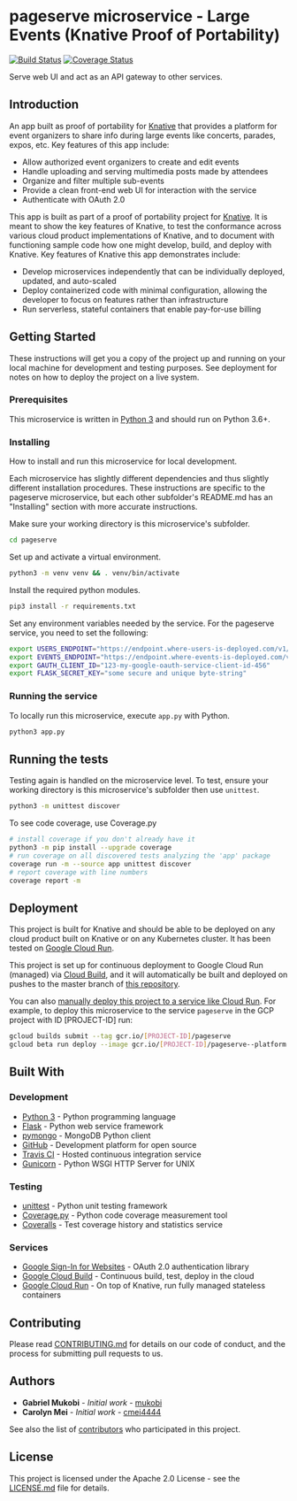 # pageserve microservice - Large Events (Knative Proof of Portability)

[![Build Status](https://travis-ci.com/knative-portability/large-events.svg?branch=master)](https://travis-ci.com/knative-portability/large-events)
[![Coverage Status](https://coveralls.io/repos/github/knative-portability/large-events/badge.svg?branch=master)](https://coveralls.io/github/knative-portability/large-events?branch=master)

Serve web UI and act as an API gateway to other services.

## Introduction

An app built as proof of portability for [Knative](https://knative.dev) that provides a platform for event organizers to share info during large events like concerts, parades, expos, etc. Key features of this app include:
* Allow authorized event organizers to create and edit events
* Handle uploading and serving multimedia posts made by attendees
* Organize and filter multiple sub-events
* Provide a clean front-end web UI for interaction with the service
* Authenticate with OAuth 2.0

This app is built as part of a proof of portability project for [Knative](https://knative.dev). It is meant to show the key features of Knative, to test the conformance across various cloud product implementations of Knative, and to document with functioning sample code how one might develop, build, and deploy with Knative. Key features of Knative this app demonstrates include:
* Develop microservices independently that can be individually deployed, updated, and auto-scaled
* Deploy containerized code with minimal configuration, allowing the developer to focus on features rather than infrastructure
* Run serverless, stateful containers that enable pay-for-use billing

## Getting Started

These instructions will get you a copy of the project up and running on your local machine for development and testing purposes. See deployment for notes on how to deploy the project on a live system.

### Prerequisites

This microservice is written in [Python 3](https://www.python.org/) and should run on Python 3.6+.

### Installing

How to install and run this microservice for local development.

Each microservice has slightly different dependencies and thus slightly different installation procedures. These instructions are specific to the pageserve microservice, but each other subfolder's README.md has an "Installing" section with more accurate instructions.

Make sure your working directory is this microservice's subfolder.

```sh
cd pageserve
```

Set up and activate a virtual environment.

```sh
python3 -m venv venv && . venv/bin/activate
```

Install the required python modules.

```sh
pip3 install -r requirements.txt
```

Set any environment variables needed by the service. For the pageserve service, you need to set the following:

```sh
export USERS_ENDPOINT="https://endpoint.where-users-is-deployed.com/v1/"
export EVENTS_ENDPOINT="https://endpoint.where-events-is-deployed.com/v1/"
export GAUTH_CLIENT_ID="123-my-google-oauth-service-client-id-456"
export FLASK_SECRET_KEY="some secure and unique byte-string"
```

### Running the service

To locally run this microservice, execute `app.py` with Python.

```sh
python3 app.py
```

## Running the tests

Testing again is handled on the microservice level. To test, ensure your working directory is this microservice's subfolder then use `unittest`.

```sh
python3 -m unittest discover
```

To see code coverage, use Coverage.py

```sh
# install coverage if you don't already have it
python3 -m pip install --upgrade coverage
# run coverage on all discovered tests analyzing the 'app' package
coverage run -m --source app unittest discover
# report coverage with line numbers
coverage report -m
```

## Deployment

This project is built for Knative and should be able to be deployed on any cloud product built on Knative or on any Kubernetes cluster. It has been tested on [Google Cloud Run](https://cloud.google.com/run/).

This project is set up for continuous deployment to Google Cloud Run (managed) via [Cloud Build](https://cloud.google.com/run/docs/continuous-deployment), and it will automatically be built and deployed on pushes to the master branch of [this repository](https://github.com/knative-portability/large-events).

You can also [manually deploy this project to a service like Cloud Run](https://cloud.google.com/run/docs/quickstarts/build-and-deploy). For example, to deploy this microservice to the service `pageserve` in the GCP project with ID [PROJECT-ID] run:

```sh
gcloud builds submit --tag gcr.io/[PROJECT-ID]/pageserve
gcloud beta run deploy --image gcr.io/[PROJECT-ID]/pageserve--platform managed
```

## Built With

### Development

* [Python 3](https://www.python.org/) - Python programming language
* [Flask](http://flask.pocoo.org/) - Python web service framework
* [pymongo](https://api.mongodb.com/python/current/) - MongoDB Python client
* [GitHub](https://github.com) - Development platform for open source
* [Travis CI](https://travis-ci.com/) - Hosted continuous integration service
* [Gunicorn](https://gunicorn.org/) - Python WSGI HTTP Server for UNIX

### Testing

* [unittest](https://docs.python.org/3/library/unittest.html) - Python unit testing framework
* [Coverage.py](https://coverage.readthedocs.io/en/v4.5.x/) - Python code coverage measurement tool
* [Coveralls](http://coveralls.io) - Test coverage history and statistics service 

### Services

* [Google Sign-In for Websites](https://developers.google.com/identity/sign-in/web/sign-in) - OAuth 2.0 authentication library
* [Google Cloud Build](https://cloud.google.com/cloud-build/) - Continuous build, test, deploy in the cloud
* [Google Cloud Run](https://cloud.google.com/run/) - On top of Knative, run fully managed stateless containers

## Contributing

Please read [CONTRIBUTING.md](../CONTRIBUTING.md) for details on our code of conduct, and the process for submitting pull requests to us.

## Authors

* **Gabriel Mukobi** - *Initial work* - [mukobi](https://github.com/mukobi)
* **Carolyn Mei** - *Initial work* - [cmei4444](https://github.com/cmei4444)

See also the list of [contributors](https://github.com/knative-portability/large-events/contributors) who participated in this project.

## License

This project is licensed under the Apache 2.0 License - see the [LICENSE.md](../LICENSE.md) file for details.
